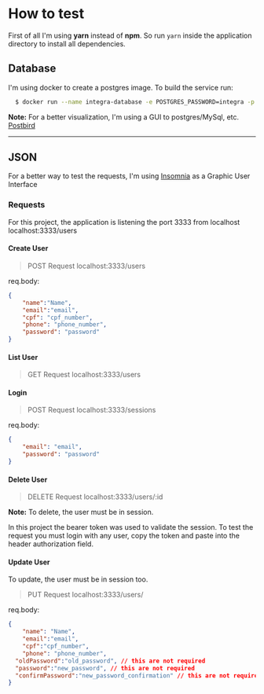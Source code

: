 # How to test
First of all I'm using **yarn** instead of **npm**. So run `yarn` inside the application directory to install all dependencies.

## Database
I'm using docker to create a postgres image.
To build the service run:

```bash
  $ docker run --name integra-database -e POSTGRES_PASSWORD=integra -p 5432:5432 -d postgres
```

**Note:**
For a better visualization, I'm using a GUI to postgres/MySql, etc. [Postbird](https://electronjs.org/apps/postbird)

---
## JSON

For a better way to test the requests, I'm using [Insomnia](https://insomnia.rest/) as a Graphic User Interface

### Requests
For this project, the application is listening the port 3333 from localhost
localhost:3333/users

#### Create User

> POST Request
localhost:3333/users

req.body:
```json
{
	"name":"Name",
	"email":"email",
	"cpf": "cpf_number",
	"phone": "phone_number",
	"password": "password"
}
```
#### List User

> GET Request
localhost:3333/users

#### Login

>POST Request
localhost:3333/sessions

req.body:
```json
{
	"email": "email",
	"password": "password"
}
```

#### Delete User

> DELETE Request
localhost:3333/users/:id

**Note:**
To delete, the user must be in session.

In this project the bearer token was used to validate the session. To test the request you must login with any user, copy the token and paste into the header authorization field.

#### Update User

To update, the user must be in session too.

> PUT Request
localhost:3333/users/

req.body:
```json
{
	"name": "Name",
	"email":"email",
	"cpf":"cpf_number",
	"phone": "phone_number",
  "oldPassword":"old_password", // this are not required
  "password":"new_password", // this are not required
  "confirmPassword":"new_password_confirmation" // this are not required
}
```

